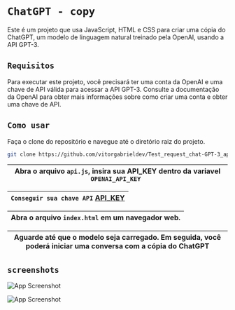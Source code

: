 
# ``` ChatGPT - copy ```

Este é um projeto que usa JavaScript, HTML e CSS para criar uma cópia do ChatGPT, um modelo de linguagem natural treinado pela OpenAI, usando a API GPT-3.

## ``` Requisitos ```

Para executar este projeto, você precisará ter uma conta da OpenAI e uma chave de API válida para acessar a API GPT-3. Consulte a documentação da OpenAI para obter mais informações sobre como criar uma conta e obter uma chave de API.

## ``` Como usar ```
Faça o clone do repositório e navegue até o diretório raiz do projeto.

``` bash 
git clone https://github.com/vitorgabrieldev/Test_request_chat-GPT-3_api
```

| Abra o arquivo  ``` api.js ```, insira sua API_KEY dentro da variavel ``` OPENAI_API_KEY  ```|
---|

|``` Conseguir sua chave API ``` [API_KEY](https://platform.openai.com/account/api-keys)|
-- |

| Abra o arquivo ``` index.html ``` em um navegador web.|
---|

| Aguarde até que o modelo seja carregado. Em seguida, você poderá iniciar uma conversa com a cópia do ChatGPT |
---|

## ``` screenshots ```
![App Screenshot](https://i.pinimg.com/564x/24/8e/70/248e7041197db2d893b2875a39bceb0b.jpg)

![App Screenshot](https://i.pinimg.com/564x/d5/c7/0c/d5c70c6f984a8227b8eb7108b9212e04.jpg)
